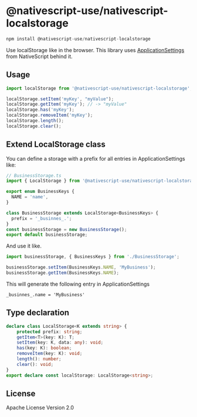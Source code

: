 # @nativescript-use/nativescript-localstorage

```javascript
npm install @nativescript-use/nativescript-localstorage
```

Use localStorage like in the browser. 
This library uses [ApplicationSettings](https://docs.nativescript.org/core/application-settings) from NativeScript behind it.

## Usage
```ts
import localStorage from '@nativescript-use/nativescript-localstorage';

localStorage.setItem('myKey', "myValue");
localStorage.getItem('myKey'); // -> "myValue"
localStorage.has('myKey');
localStorage.removeItem('myKey');
localStorage.length();
localStorage.clear();
```

## Extend LocalStorage class

You can define a storage with a prefix for all entries in ApplicationSettings like:

```ts
// BusinessStorage.ts
import { LocalStorage } from '@nativescript-use/nativescript-localstorage';

export enum BusinessKeys {
  NAME = 'name',
}

class BusinessStorage extends LocalStorage<BusinessKeys> {
  prefix = '_businnes_.';
}
const businessStorage = new BusinessStorage();
export default businessStorage;
```

And use it like.
```ts
import businessStorage, { BusinessKeys } from './BusinessStorage';

businessStorage.setItem(BusinessKeys.NAME, 'MyBusiness');
businessStorage.getItem(BusinessKeys.NAME);

```
This will generate the following entry in ApplicationSettings
```
_businnes_.name = 'MyBusiness'
```
## Type declaration
```ts
declare class LocalStorage<K extends string> {
    protected prefix: string;
    getItem<T>(key: K): T;
    setItem(key: K, data: any): void;
    has(key: K): boolean;
    removeItem(key: K): void;
    length(): number;
    clear(): void;
}
export declare const localStorage: LocalStorage<string>;
```
## License

Apache License Version 2.0
